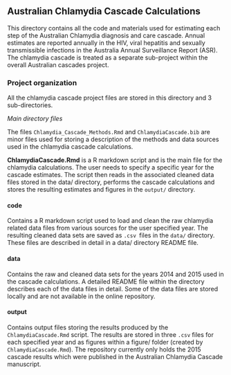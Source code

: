 ## Australian Chlamydia Cascade Calculations ##

This directory contains all the code and materials used for estimating each step of the Australian Chlamydia diagnosis and care cascade. Annual estimates are reported annually in the HIV, viral hepatitis and sexually transmissible infections in the Australia Annual Surveillance Report (ASR). The chlamydia cascade is treated as a separate sub-project within the overall Australian cascades project. 

### Project organization ###

All the chlamydia cascade project files are stored in this directory and 3 sub-directories.

_Main directory files_

The files `Chlamydia_Cascade_Methods.Rmd` and `ChlamydiaCascade.bib` are minor files used for storing a description of the methods and data sources used in the chlamydia cascade calculations.

**ChlamydiaCascade.Rmd** is a R markdown script and is the main file for the chlamydia calculations. The user needs to specify a specific year for the cascade estimates. The script then reads in the associated cleaned data files stored in the data/ directory, performs the cascade calculations and stores the resulting estimates and figures in the `output/` directory.  

#### code ####

Contains a R markdown script used to load and clean the raw chlamydia related data files from various sources for the user specified year. The resulting cleaned data sets are saved as `.csv `files in the `data/` directory. These files are described in detail in a data/ directory README file.

#### data ####

Contains the raw and cleaned data sets for the years 2014 and 2015 used in the cascade calculations. A detailed README file within the directory describes each of the data files in detail. Some of the data files are stored locally and are not available in the online repository. 

#### output ####

Contains output files storing the results produced by the `ChlamydiaCascade.Rmd` script. The results are stored in three `.csv` files for each specified year and as figures within a figure/ folder (created by `ChlamydiaCascade.Rmd`). The repository currently only holds the 2015 cascade results which were published in the Australian Chlamydia Cascade manuscript. 









 

